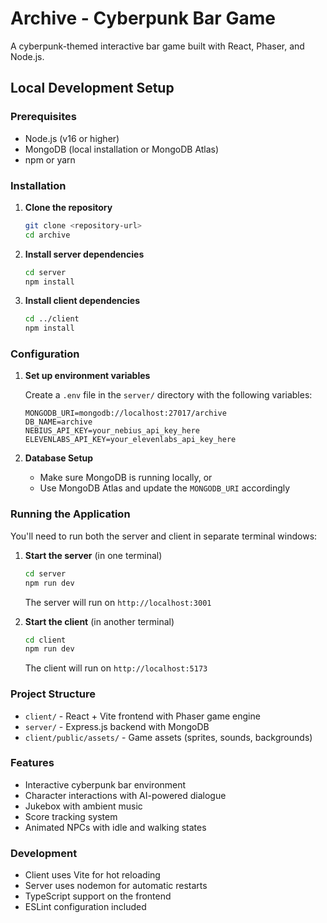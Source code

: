 # Archive - Cyberpunk Bar Game

A cyberpunk-themed interactive bar game built with React, Phaser, and Node.js.

## Local Development Setup

### Prerequisites

- Node.js (v16 or higher)
- MongoDB (local installation or MongoDB Atlas)
- npm or yarn

### Installation

1. **Clone the repository**
   ```bash
   git clone <repository-url>
   cd archive
   ```

2. **Install server dependencies**
   ```bash
   cd server
   npm install
   ```

3. **Install client dependencies**
   ```bash
   cd ../client
   npm install
   ```

### Configuration

1. **Set up environment variables**
   
   Create a `.env` file in the `server/` directory with the following variables:
   ```
   MONGODB_URI=mongodb://localhost:27017/archive
   DB_NAME=archive
   NEBIUS_API_KEY=your_nebius_api_key_here
   ELEVENLABS_API_KEY=your_elevenlabs_api_key_here
   ```

2. **Database Setup**
   - Make sure MongoDB is running locally, or
   - Use MongoDB Atlas and update the `MONGODB_URI` accordingly

### Running the Application

You'll need to run both the server and client in separate terminal windows:

1. **Start the server** (in one terminal)
   ```bash
   cd server
   npm run dev
   ```
   The server will run on `http://localhost:3001`

2. **Start the client** (in another terminal)
   ```bash
   cd client
   npm run dev
   ```
   The client will run on `http://localhost:5173`

### Project Structure

- `client/` - React + Vite frontend with Phaser game engine
- `server/` - Express.js backend with MongoDB
- `client/public/assets/` - Game assets (sprites, sounds, backgrounds)

### Features

- Interactive cyberpunk bar environment
- Character interactions with AI-powered dialogue
- Jukebox with ambient music
- Score tracking system
- Animated NPCs with idle and walking states

### Development

- Client uses Vite for hot reloading
- Server uses nodemon for automatic restarts
- TypeScript support on the frontend
- ESLint configuration included
